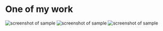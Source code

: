 # One of my work
![screenshot of sample](https://github.com/lazyCoderForever/Images/blob/master/2019-07-10_14-53-09.png)
![screenshot of sample](https://github.com/lazyCoderForever/Images/blob/master/2019-07-10_14-53-39.png)
![screenshot of sample](https://github.com/lazyCoderForever/Images/blob/master/2019-07-10_14-54-08.png)
